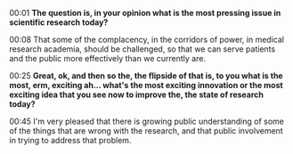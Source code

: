   
00:01 __The question is, in your opinion what is the most pressing issue in scientific research today?__

00:08 That some of the complacency, in the corridors of power, in medical research academia, should be challenged, so that we can serve patients and the public more effectively than we currently are.  

00:25 __Great, ok, and then so the, the flipside of that is, to you what is the most, erm, exciting ah... what's the most exciting innovation or the most exciting idea that you see now to improve the, the state of research today?__

00:45 I'm very pleased that there is growing public understanding of some of the things that are wrong with the research, and that public involvement in trying to address that problem.
